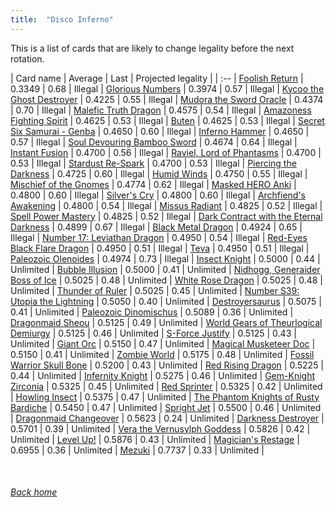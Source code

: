 ```yaml
---
title:  "Disco Inferno"
---
```


This is a list of cards that are likely to change legality before the next rotation.

| Card name | Average | Last | Projected legality |
| :-- |
[Foolish Return](https://db.ygoprodeck.com/card/?search=Foolish%20Return) | 0.3349 | 0.68 | Illegal |
[Glorious Numbers](https://db.ygoprodeck.com/card/?search=Glorious%20Numbers) | 0.3974 | 0.57 | Illegal |
[Kycoo the Ghost Destroyer](https://db.ygoprodeck.com/card/?search=Kycoo%20the%20Ghost%20Destroyer) | 0.4225 | 0.55 | Illegal |
[Mudora the Sword Oracle](https://db.ygoprodeck.com/card/?search=Mudora%20the%20Sword%20Oracle) | 0.4374 | 0.70 | Illegal |
[Malefic Truth Dragon](https://db.ygoprodeck.com/card/?search=Malefic%20Truth%20Dragon) | 0.4575 | 0.54 | Illegal |
[Amazoness Fighting Spirit](https://db.ygoprodeck.com/card/?search=Amazoness%20Fighting%20Spirit) | 0.4625 | 0.53 | Illegal |
[Buten](https://db.ygoprodeck.com/card/?search=Buten) | 0.4625 | 0.53 | Illegal |
[Secret Six Samurai - Genba](https://db.ygoprodeck.com/card/?search=Secret%20Six%20Samurai%20-%20Genba) | 0.4650 | 0.60 | Illegal |
[Inferno Hammer](https://db.ygoprodeck.com/card/?search=Inferno%20Hammer) | 0.4650 | 0.57 | Illegal |
[Soul Devouring Bamboo Sword](https://db.ygoprodeck.com/card/?search=Soul%20Devouring%20Bamboo%20Sword) | 0.4674 | 0.64 | Illegal |
[Instant Fusion](https://db.ygoprodeck.com/card/?search=Instant%20Fusion) | 0.4700 | 0.56 | Illegal |
[Raviel, Lord of Phantasms](https://db.ygoprodeck.com/card/?search=Raviel,%20Lord%20of%20Phantasms) | 0.4700 | 0.53 | Illegal |
[Stardust Re-Spark](https://db.ygoprodeck.com/card/?search=Stardust%20Re-Spark) | 0.4700 | 0.53 | Illegal |
[Piercing the Darkness](https://db.ygoprodeck.com/card/?search=Piercing%20the%20Darkness) | 0.4725 | 0.60 | Illegal |
[Humid Winds](https://db.ygoprodeck.com/card/?search=Humid%20Winds) | 0.4750 | 0.55 | Illegal |
[Mischief of the Gnomes](https://db.ygoprodeck.com/card/?search=Mischief%20of%20the%20Gnomes) | 0.4774 | 0.62 | Illegal |
[Masked HERO Anki](https://db.ygoprodeck.com/card/?search=Masked%20HERO%20Anki) | 0.4800 | 0.60 | Illegal |
[Silver's Cry](https://db.ygoprodeck.com/card/?search=Silver's%20Cry) | 0.4800 | 0.60 | Illegal |
[Archfiend's Awakening](https://db.ygoprodeck.com/card/?search=Archfiend's%20Awakening) | 0.4800 | 0.54 | Illegal |
[Missus Radiant](https://db.ygoprodeck.com/card/?search=Missus%20Radiant) | 0.4825 | 0.52 | Illegal |
[Spell Power Mastery](https://db.ygoprodeck.com/card/?search=Spell%20Power%20Mastery) | 0.4825 | 0.52 | Illegal |
[Dark Contract with the Eternal Darkness](https://db.ygoprodeck.com/card/?search=Dark%20Contract%20with%20the%20Eternal%20Darkness) | 0.4899 | 0.67 | Illegal |
[Black Metal Dragon](https://db.ygoprodeck.com/card/?search=Black%20Metal%20Dragon) | 0.4924 | 0.65 | Illegal |
[Number 17: Leviathan Dragon](https://db.ygoprodeck.com/card/?search=Number%2017:%20Leviathan%20Dragon) | 0.4950 | 0.54 | Illegal |
[Red-Eyes Black Flare Dragon](https://db.ygoprodeck.com/card/?search=Red-Eyes%20Black%20Flare%20Dragon) | 0.4950 | 0.51 | Illegal |
[Teva](https://db.ygoprodeck.com/card/?search=Teva) | 0.4950 | 0.51 | Illegal |
[Paleozoic Olenoides](https://db.ygoprodeck.com/card/?search=Paleozoic%20Olenoides) | 0.4974 | 0.73 | Illegal |
[Insect Knight](https://db.ygoprodeck.com/card/?search=Insect%20Knight) | 0.5000 | 0.44 | Unlimited |
[Bubble Illusion](https://db.ygoprodeck.com/card/?search=Bubble%20Illusion) | 0.5000 | 0.41 | Unlimited |
[Nidhogg, Generaider Boss of Ice](https://db.ygoprodeck.com/card/?search=Nidhogg,%20Generaider%20Boss%20of%20Ice) | 0.5025 | 0.48 | Unlimited |
[White Rose Dragon](https://db.ygoprodeck.com/card/?search=White%20Rose%20Dragon) | 0.5025 | 0.48 | Unlimited |
[Thunder of Ruler](https://db.ygoprodeck.com/card/?search=Thunder%20of%20Ruler) | 0.5025 | 0.45 | Unlimited |
[Number S39: Utopia the Lightning](https://db.ygoprodeck.com/card/?search=Number%20S39:%20Utopia%20the%20Lightning) | 0.5050 | 0.40 | Unlimited |
[Destroyersaurus](https://db.ygoprodeck.com/card/?search=Destroyersaurus) | 0.5075 | 0.41 | Unlimited |
[Paleozoic Dinomischus](https://db.ygoprodeck.com/card/?search=Paleozoic%20Dinomischus) | 0.5089 | 0.36 | Unlimited |
[Dragonmaid Sheou](https://db.ygoprodeck.com/card/?search=Dragonmaid%20Sheou) | 0.5125 | 0.49 | Unlimited |
[World Gears of Theurlogical Demiurgy](https://db.ygoprodeck.com/card/?search=World%20Gears%20of%20Theurlogical%20Demiurgy) | 0.5125 | 0.46 | Unlimited |
[S-Force Justify](https://db.ygoprodeck.com/card/?search=S-Force%20Justify) | 0.5125 | 0.43 | Unlimited |
[Giant Orc](https://db.ygoprodeck.com/card/?search=Giant%20Orc) | 0.5150 | 0.47 | Unlimited |
[Magical Musketeer Doc](https://db.ygoprodeck.com/card/?search=Magical%20Musketeer%20Doc) | 0.5150 | 0.41 | Unlimited |
[Zombie World](https://db.ygoprodeck.com/card/?search=Zombie%20World) | 0.5175 | 0.48 | Unlimited |
[Fossil Warrior Skull Bone](https://db.ygoprodeck.com/card/?search=Fossil%20Warrior%20Skull%20Bone) | 0.5200 | 0.43 | Unlimited |
[Red Rising Dragon](https://db.ygoprodeck.com/card/?search=Red%20Rising%20Dragon) | 0.5225 | 0.44 | Unlimited |
[Infernity Knight](https://db.ygoprodeck.com/card/?search=Infernity%20Knight) | 0.5275 | 0.46 | Unlimited |
[Gem-Knight Zirconia](https://db.ygoprodeck.com/card/?search=Gem-Knight%20Zirconia) | 0.5325 | 0.45 | Unlimited |
[Red Sprinter](https://db.ygoprodeck.com/card/?search=Red%20Sprinter) | 0.5325 | 0.42 | Unlimited |
[Howling Insect](https://db.ygoprodeck.com/card/?search=Howling%20Insect) | 0.5375 | 0.47 | Unlimited |
[The Phantom Knights of Rusty Bardiche](https://db.ygoprodeck.com/card/?search=The%20Phantom%20Knights%20of%20Rusty%20Bardiche) | 0.5450 | 0.47 | Unlimited |
[Spright Jet](https://db.ygoprodeck.com/card/?search=Spright%20Jet) | 0.5500 | 0.46 | Unlimited |
[Dragonmaid Changeover](https://db.ygoprodeck.com/card/?search=Dragonmaid%20Changeover) | 0.5623 | 0.24 | Unlimited |
[Darkness Destroyer](https://db.ygoprodeck.com/card/?search=Darkness%20Destroyer) | 0.5701 | 0.39 | Unlimited |
[Vera the Vernusylph Goddess](https://db.ygoprodeck.com/card/?search=Vera%20the%20Vernusylph%20Goddess) | 0.5826 | 0.42 | Unlimited |
[Level Up!](https://db.ygoprodeck.com/card/?search=Level%20Up!) | 0.5876 | 0.43 | Unlimited |
[Magician's Restage](https://db.ygoprodeck.com/card/?search=Magician's%20Restage) | 0.6955 | 0.36 | Unlimited |
[Mezuki](https://db.ygoprodeck.com/card/?search=Mezuki) | 0.7737 | 0.33 | Unlimited |

<br>

###### [Back home](index)